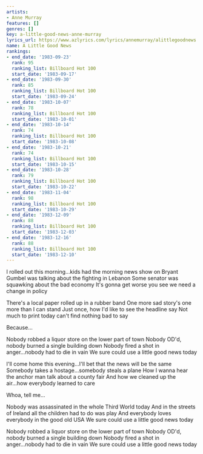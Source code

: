 ```yaml
---
artists:
- Anne Murray
features: []
genres: []
key: a-little-good-news-anne-murray
lyrics_url: https://www.azlyrics.com/lyrics/annemurray/alittlegoodnews.html
name: A Little Good News
rankings:
- end_date: '1983-09-23'
  rank: 95
  ranking_list: Billboard Hot 100
  start_date: '1983-09-17'
- end_date: '1983-09-30'
  rank: 85
  ranking_list: Billboard Hot 100
  start_date: '1983-09-24'
- end_date: '1983-10-07'
  rank: 78
  ranking_list: Billboard Hot 100
  start_date: '1983-10-01'
- end_date: '1983-10-14'
  rank: 74
  ranking_list: Billboard Hot 100
  start_date: '1983-10-08'
- end_date: '1983-10-21'
  rank: 74
  ranking_list: Billboard Hot 100
  start_date: '1983-10-15'
- end_date: '1983-10-28'
  rank: 79
  ranking_list: Billboard Hot 100
  start_date: '1983-10-22'
- end_date: '1983-11-04'
  rank: 98
  ranking_list: Billboard Hot 100
  start_date: '1983-10-29'
- end_date: '1983-12-09'
  rank: 88
  ranking_list: Billboard Hot 100
  start_date: '1983-12-03'
- end_date: '1983-12-16'
  rank: 88
  ranking_list: Billboard Hot 100
  start_date: '1983-12-10'
---
```


I rolled out this morning...kids had the morning news show on
Bryant Gumbel was talking about the fighting in Lebanon
Some senator was squawking about the bad economy
It's gonna get worse you see we need a change in policy

There's a local paper rolled up in a rubber band
One more sad story's one more than I can stand
Just once, how I'd like to see the headline say
Not much to print today can't find nothing bad to say

Because...

Nobody robbed a liquor store on the lower part of town
Nobody OD'd, nobody burned a single building down
Nobody fired a shot in anger...nobody had to die in vain
We sure could use a little good news today

I'll come home this evening...I'll bet that the news will be the same
Somebody takes a hostage...somebody steals a plane
How I wanna hear the anchor man talk about a county fair
And how we cleaned up the air...how everybody learned to care

Whoa, tell me...

Nobody was assassinated in the whole Third World today
And in the streets of Ireland all the children had to do was play
And everybody loves everybody in the good old USA
We sure could use a little good news today

Nobody robbed a liquor store on the lower part of town
Nobody OD'd, nobody burned a single building down
Nobody fired a shot in anger...nobody had to die in vain
We sure could use a little good news today



